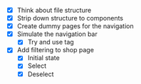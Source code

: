 - [x] Think about file structure
- [x] Strip down structure to components
- [x] Create dummy pages for the navigation
- [x] Simulate the navigation bar
  - [x] Try and use <component /> tag
- [x] Add filtering to shop page
  - [x] Initial state
  - [x] Select
  - [x] Deselect